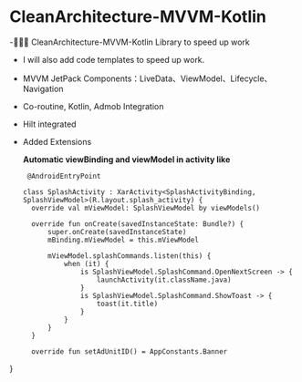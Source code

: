 # CleanArchitecture-MVVM-Kotlin

-🐔🐔🐔 CleanArchitecture-MVVM-Kotlin Library to speed up work
- I will also add code templates to speed up work.

- MVVM JetPack Components：LiveData、ViewModel、Lifecycle、Navigation
- Co-routine, Kotlin, Admob Integration
- Hilt integrated
- Added Extensions


  <b>Automatic viewBinding and viewModel in activity like</b>
  
  ```
   @AndroidEntryPoint
   
  class SplashActivity : XarActivity<SplashActivityBinding, SplashViewModel>(R.layout.splash_activity) {
    override val mViewModel: SplashViewModel by viewModels()

    override fun onCreate(savedInstanceState: Bundle?) {
        super.onCreate(savedInstanceState)
        mBinding.mViewModel = this.mViewModel

        mViewModel.splashCommands.listen(this) {
            when (it) {
                is SplashViewModel.SplashCommand.OpenNextScreen -> {
                    launchActivity(it.className.java)
                }
                is SplashViewModel.SplashCommand.ShowToast -> {
                    toast(it.title)
                }
            }
        }
    }

    override fun setAdUnitID() = AppConstants.Banner
}

```

